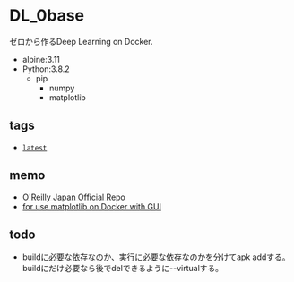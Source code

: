 # DL_0base
ゼロから作るDeep Learning on Docker.
* alpine:3.11
* Python:3.8.2
  * pip
    * numpy
    * matplotlib

## tags
* [`latest`](https://github.com/Terfno/sbt-alpine/blob/master/Dockerfile)

## memo
* [O'Reilly Japan Official Repo](https://github.com/oreilly-japan/deep-learning-from-scratch)
* [for use matplotlib on Docker with GUI](https://qiita.com/uedashuhei/items/3f6f8612b5c4a2b00b1a)

## todo
* buildに必要な依存なのか、実行に必要な依存なのかを分けてapk addする。buildにだけ必要なら後でdelできるように--virtualする。
